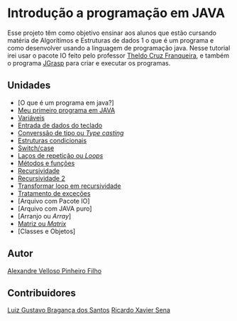 # Introdução a programação em JAVA

Esse projeto têm como objetivo ensinar aos alunos que estão cursando matéria de Algorítimos e Estruturas de dados 1 o que é um programa e como desenvolver usando a linguagem de programação java.
Nesse tutorial irei usar o pacote IO feito pelo professor [Theldo Cruz Franqueira](http://lattes.cnpq.br/3356241223151750), e também o programa [JGrasp](http://www.jgrasp.org/index.html) para criar e executar os programas.

## Unidades

* [O que é um programa em java?]
* [Meu primeiro programa em JAVA](https://github.com/AlexandreVelloso/Introducao_JAVA/tree/master/Primeiro%20Programa)
* [Variáveis](https://github.com/AlexandreVelloso/Introducao_JAVA/tree/master/Variaveis)
* [Entrada de dados do teclado](https://github.com/AlexandreVelloso/Introducao_JAVA/tree/master/Entrada%20de%20dados)
* [Converssão de tipo ou *Type casting*](https://github.com/AlexandreVelloso/Introducao_JAVA/tree/master/Converssao)
* [Estruturas condicionais](https://github.com/AlexandreVelloso/Introducao_JAVA/tree/master/Estruturas%20condicionais)
* [Switch/case](https://github.com/AlexandreVelloso/Introducao_JAVA/tree/master/Switch%20case)
* [Laços de repetição ou *Loops*](https://github.com/AlexandreVelloso/Introducao_JAVA/tree/master/Loop)
* [Métodos e funções](https://github.com/AlexandreVelloso/Introducao_JAVA/tree/master/Metodos%20e%20funcoes)
* [Recursividade](https://github.com/AlexandreVelloso/Introducao_JAVA/tree/master/Recursividade)
* [Recursividade 2](https://github.com/AlexandreVelloso/Introducao_JAVA/tree/master/Recursividade2)
* [Transformar loop em recursividade](https://github.com/AlexandreVelloso/Introducao_JAVA/tree/master/Transformar%20loop%20em%20recursividade)
* [Tratamento de exceções](https://github.com/AlexandreVelloso/Introducao_JAVA/tree/master/Tratamento%20de%20excecoes)
* [Arquivo com Pacote IO]
* [Arquivo com JAVA puro]
* [Arranjo ou *Array*]
* [Matriz ou *Matrix*](https://github.com/AlexandreVelloso/Introducao_JAVA/tree/master/Matrizes)
* [Classes e Objetos] 

## Autor

[Alexandre Velloso Pinheiro Filho](https://github.com/AlexandreVelloso)

## Contribuidores

[Luiz Gustavo Bragança dos Santos](https://github.com/Luizgustavo358)
[Ricardo Xavier Sena](https://github.com/KakaSena)